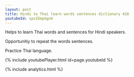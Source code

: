 ```yaml
---
layout: post
title: Hindi to Thai learn words sentences dictionary 428 
youtubeId: spxIEmpGgnU
---
```

 
 
Helps to learn Thai words and sentences for Hindi speakers.

Opportunitiy to repeat the words sentences. 

Practice Thai language. 
 
{% include youtubePlayer.html id=page.youtubeId %}
 
 
{% include analytics.html %}